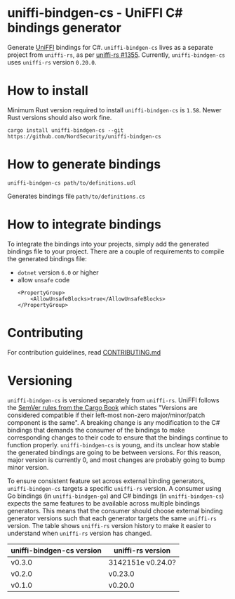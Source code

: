 # uniffi-bindgen-cs - UniFFI C# bindings generator

Generate [UniFFI](https://github.com/mozilla/uniffi-rs) bindings for C#. `uniffi-bindgen-cs` lives
as a separate project from `uniffi-rs`, as per
[uniffi-rs #1355](https://github.com/mozilla/uniffi-rs/issues/1355). Currently, `uniffi-bindgen-cs`
uses `uniffi-rs` version `0.20.0`.

# How to install

Minimum Rust version required to install `uniffi-bindgen-cs` is `1.58`.
Newer Rust versions should also work fine.

```
cargo install uniffi-bindgen-cs --git https://github.com/NordSecurity/uniffi-bindgen-cs
```

# How to generate bindings

```
uniffi-bindgen-cs path/to/definitions.udl
```
Generates bindings file `path/to/definitions.cs`

# How to integrate bindings

To integrate the bindings into your projects, simply add the generated bindings file to your project.
There are a couple of requirements to compile the generated bindings file:
- `dotnet` version `6.0` or higher
- allow `unsafe` code
    ```
    <PropertyGroup>
        <AllowUnsafeBlocks>true</AllowUnsafeBlocks>
    </PropertyGroup>
    ```

# Contributing

For contribution guidelines, read [CONTRIBUTING.md](CONTRIBUTING.md)

# Versioning

`uniffi-bindgen-cs` is versioned separately from `uniffi-rs`. UniFFI follows the [SemVer rules from
the Cargo Book](https://doc.rust-lang.org/cargo/reference/resolver.html#semver-compatibility)
which states "Versions are considered compatible if their left-most non-zero
major/minor/patch component is the same". A breaking change is any modification to the C# bindings
that demands the consumer of the bindings to make corresponding changes to their code to ensure that
the bindings continue to function properly. `uniffi-bindgen-cs` is young, and its unclear how stable
the generated bindings are going to be between versions. For this reason, major version is currently
0, and most changes are probably going to bump minor version.

To ensure consistent feature set across external binding generators, `uniffi-bindgen-cs` targets
a specific `uniffi-rs` version. A consumer using Go bindings (in `uniffi-bindgen-go`) and C#
bindings (in `uniffi-bindgen-cs`) expects the same features to be available across multiple bindings
generators. This means that the consumer should choose external binding generator versions such that
each generator targets the same `uniffi-rs` version. The table shows `uniffi-rs` version history
to make it easier to understand when `uniffi-rs` version has changed.

| uniffi-bindgen-cs version                | uniffi-rs version                                |
|------------------------------------------|--------------------------------------------------|
| v0.3.0                                   | 3142151e v0.24.0?                                |
| v0.2.0                                   | v0.23.0                                          |
| v0.1.0                                   | v0.20.0                                          |
